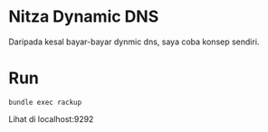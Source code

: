 # Nitza Dynamic DNS
Daripada kesal bayar-bayar dynmic dns, saya coba konsep sendiri.

# Run
`bundle exec rackup`

Lihat di localhost:9292
